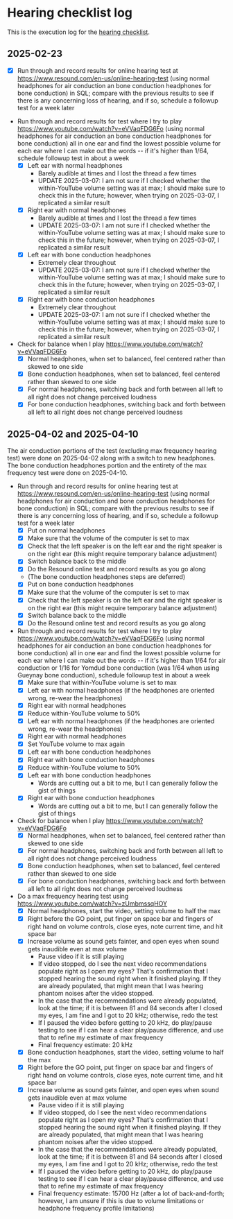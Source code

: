 # Hearing checklist log

This is the execution log for the [hearing checklist](../checklists/hearing-checklist.md).

## 2025-02-23

- [x] Run through and record results for online hearing test at https://www.resound.com/en-us/online-hearing-test (using normal headphones for air conduction an bone conduction headphones for bone conduction) in SQL; compare with the previous results to see if there is any concerning loss of hearing, and if so, schedule a followup test for a week later
- Run through and record results for test where I try to play https://www.youtube.com/watch?v=eVVaqFDG6Fo (using normal headphones for air conduction an bone conduction headphones for bone conduction) all in one ear and find the lowest possible volume for each ear where I can make out the words -- if it's higher than 1/64, schedule followup test in about a week
  - [x] Left ear with normal headphones
    - Barely audible at times and I lost the thread a few times
    - UPDATE 2025-03-07: I am not sure if I checked whether the within-YouTube volume setting was at max; I should make sure to check this in the future; however, when trying on 2025-03-07, I replicated a similar result
  - [x] Right ear with normal headphones
    - Barely audible at times and I lost the thread a few times
    - UPDATE 2025-03-07: I am not sure if I checked whether the within-YouTube volume setting was at max; I should make sure to check this in the future; however, when trying on 2025-03-07, I replicated a similar result
  - [x] Left ear with bone conduction headphones
    - Extremely clear throughout
    - UPDATE 2025-03-07: I am not sure if I checked whether the within-YouTube volume setting was at max; I should make sure to check this in the future; however, when trying on 2025-03-07, I replicated a similar result
  - [x] Right ear with bone conduction headphones
    - Extremely clear throughout
    - UPDATE 2025-03-07: I am not sure if I checked whether the within-YouTube volume setting was at max; I should make sure to check this in the future; however, when trying on 2025-03-07, I replicated a similar result
- Check for balance when I play https://www.youtube.com/watch?v=eVVaqFDG6Fo
  - [x] Normal headphones, when set to balanced, feel centered rather than skewed to one side
  - [x] Bone conduction headphones, when set to balanced, feel centered rather than skewed to one side
  - [x] For normal headphones, switching back and forth between all left to all right does not change perceived loudness
  - [x] For bone conduction headphones, switching back and forth between all left to all right does not change perceived loudness

## 2025-04-02 and 2025-04-10

The air conduction portions of the test (excluding max frequency
hearing test) were done on 2025-04-02 along with a switch to new
headphones. The bone conduction headphones portion and the entirety of
the max frequency test were done on 2025-04-10.

- Run through and record results for online hearing test at https://www.resound.com/en-us/online-hearing-test (using normal headphones for air conduction and bone conduction headphones for bone conduction) in SQL; compare with the previous results to see if there is any concerning loss of hearing, and if so, schedule a followup test for a week later
  - [x] Put on normal headphones
  - [x] Make sure that the volume of the computer is set to max
  - [x] Check that the left speaker is on the left ear and the right speaker is on the right ear (this might require temporary balance adjustment)
  - [x] Switch balance back to the middle
  - [x] Do the Resound online test and record results as you go along
  - (The bone conduction headphones steps are deferred)
  - [x] Put on bone conduction headphones
  - [x] Make sure that the volume of the computer is set to max
  - [x] Check that the left speaker is on the left ear and the right speaker is on the right ear (this might require temporary balance adjustment)
  - [x] Switch balance back to the middle
  - [x] Do the Resound online test and record results as you go along
- Run through and record results for test where I try to play https://www.youtube.com/watch?v=eVVaqFDG6Fo (using normal headphones for air conduction an bone conduction headphones for bone conduction) all in one ear and find the lowest possible volume for each ear where I can make out the words -- if it's higher than 1/64 for air conduction or 1/16 for Yomdud bone conduction (was 1/64 when using Gueynay bone conduction), schedule followup test in about a week
  - [x] Make sure that within-YouTube volume is set to max
  - [x] Left ear with normal headphones (if the headphones are oriented wrong, re-wear the headphones)
  - [x] Right ear with normal headphones
  - [x] Reduce within-YouTube volume to 50%
  - [x] Left ear with normal headphones (if the headphones are oriented wrong, re-wear the headphones)
  - [x] Right ear with normal headphones
  - [x] Set YouTube volume to max again
  - [x] Left ear with bone conduction headphones
  - [x] Right ear with bone conduction headphones
  - [x] Reduce within-YouTube volume to 50%
  - [x] Left ear with bone conduction headphones
    - Words are cutting out a bit to me, but I can generally follow the gist of things
  - [x] Right ear with bone conduction headphones
    - Words are cutting out a bit to me, but I can generally follow the gist of things
- Check for balance when I play https://www.youtube.com/watch?v=eVVaqFDG6Fo
  - [x] Normal headphones, when set to balanced, feel centered rather than skewed to one side
  - [x] For normal headphones, switching back and forth between all left to all right does not change perceived loudness
  - [x] Bone conduction headphones, when set to balanced, feel centered rather than skewed to one side
  - [x] For bone conduction headphones, switching back and forth between all left to all right does not change perceived loudness
- Do a max frequency hearing test using https://www.youtube.com/watch?v=zUmbmssqHOY
  - [x] Normal headphones, start the video, setting volume to half the max
  - [x] Right before the GO point, put finger on space bar and fingers of right hand on volume controls, close eyes, note current time, and hit space bar
  - [x] Increase volume as sound gets fainter, and open eyes when sound gets inaudible even at max volume
    - Pause video if it is still playing
    - If video stopped, do I see the next video recommendations populate right as I open my eyes? That's confirmation that I stopped hearing the sound right when it finished playing. If they are already populated, that might mean that I was hearing phantom noises after the video stopped.
    - In the case that the recommendations were already populated, look at the time; if it is between 81 and 84 seconds after I closed my eyes, I am fine and I got to 20 kHz; otherwise, redo the test
    - If I paused the video before getting to 20 kHz, do play/pause testing to see if I can hear a clear play/pause difference, and use that to refine my estimate of max frequency
    - Final frequency estimate: 20 kHz
  - [x] Bone conduction headphones, start the video, setting volume to half the max
  - [x] Right before the GO point, put finger on space bar and fingers of right hand on volume controls, close eyes, note current time, and hit space bar
  - [x] Increase volume as sound gets fainter, and open eyes when sound gets inaudible even at max volume
    - Pause video if it is still playing
    - If video stopped, do I see the next video recommendations populate right as I open my eyes? That's confirmation that I stopped hearing the sound right when it finished playing. If they are already populated, that might mean that I was hearing phantom noises after the video stopped.
    - In the case that the recommendations were already populated, look at the time; if it is between 81 and 84 seconds after I closed my eyes, I am fine and I got to 20 kHz; otherwise, redo the test
    - If I paused the video before getting to 20 kHz, do play/pause testing to see if I can hear a clear play/pause difference, and use that to refine my estimate of max frequency
    - Final frequency estimate: 15700 Hz (after a lot of back-and-forth; however, I am unsure if this is due to volume limitations or headphone frequency profile limitations)
